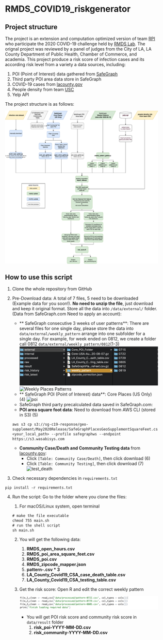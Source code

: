 # RMDS_COVID19_riskgenerator
## Project structure
The project is an extension and computation optimized version of team [RPI](https://github.com/Yueyang-Li-Elfa/Risk-Score-RPI-Solver) who participate the 2020 COVID-19 challenge held by [RMDS Lab](https://grmds.org/2020challenge). The orignal project was reviewed by a panel of judges from the City of LA, LA County Department of Public Health, Chamber of Commerce, and academia. This project produce a risk score of infection cases and its according risk level from a variety a data sources, including:
1. POI (Point of Interest) data gathered from [SafeGraph](https://www.safegraph.com/)
2. Third party POI area data store in SafeGraph
3. COVID-19 cases from [lacounty.gov](http://dashboard.publichealth.lacounty.gov/covid19_surveillance_dashboard)
4. People density from team [USC](https://github.com/ANRGUSC/covid19_risk_estimation)
5. Yelp API

The project structure is as follows:

![RPI_RiskScore_FlowChart](data/internal/image/RPI_RiskScore_FlowChart.png)

## How to use this script
1. Clone the whole repository from GitHub

2. Pre-Download data:
A total of 7 files, 5 need to be downloaded (Example data for you soon!). **No need to unzip the file**, just download and keep it original format. Store all the data into `/data/external/` folder. (Data from SafeGraph.com Need to apply an account): 
    * ** SafeGraph consecutive 3 weeks of user patterns**: There are several files for one single day, please store the data into `data/external/weekly_pattern` arrange into one subfolder for a single day. For example, for week ended on 0812, we create a folder call 0812 `data/external/weekly_pattern/0812`(1-3)
    ![weekly pattern example](data/internal/image/example.png)
    ![Weekly Places Patterns](data/internal/image/weekly.png)
    * ** SafeGraph POI (Point of Interest) data**: Core Places (US Only) (4)
    ![poi](data/internal/image/poi.png) 
    * SafeGraph third party precalculated data saved in SafeGraph.com:
    * **POI area square foot data**: Need to download from AWS CLI (stored in S3) (5)
    ```
    aws s3 cp s3://sg-c19-response/geo-supplement/May2020Release/SafeGraphPlacesGeoSupplementSquareFeet.csv.gz <your_local_path> --profile safegraphws --endpoint https://s3.wasabisys.com
    ```
    * **Community Case/Death and Community Testing data** from [lacounty.gov](http://dashboard.publichealth.lacounty.gov/covid19_surveillance_dashboard/):
        * Click `[Table: Community Case/Death]`, then click download (6)
        * Click `[Table: Community Testing]`, then click download (7)
        ![test_death](data/internal/image/test_death.png)

3. Check necessary dependencies in `requirements.txt` 
```
pip install -r requirements.txt
```
4. Run the script:
Go to the folder where you clone the files:

    1. For macOS/Linux system, open terminal

    ```shell
    # make the file executable
    chmod 755 main.sh
    # run the shell script
    sh main.sh
    ```

    2. You will get the following data:

        1. **RMDS_open_hours.csv**
        2. **RMDS_poi_area_square_feet.csv**
        3. **RMDS_poi.csv**
        4. **RMDS_zipcode_mapper.json**
        5. **pattern-<date>.csv * 3**
        6. **LA_County_Covid19_CSA_case_death_table.csv**
        7. **LA_County_Covid19_CSA_testing_table.csv**
        
    3. Get the risk score: Open R and edit the correct weekly pattern

        ![R_script](data/internal/image/R_script_shot.png)
        * You will get POI risk score and community risk score in `data/result` folder
            1. **risk_poi-YYYY-MM-DD.csv**
            2. **risk_community-YYYY-MM-DD.csv**

